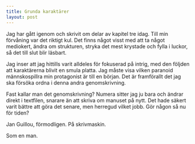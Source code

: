 ```yaml
---
title: Grunda karaktärer
layout: post
---
```


Jag har gått igenom och skrivit om delar av kapitel tre idag. Till min förvåning var det riktigt kul. Det finns något visst med att ta något mediokert, ändra om strukturen, stryka det mest krystade och fylla i luckor, så det till slut blir läsbart.

Jag inser att jag hittills varit alldeles för fokuserad på intrig, med den följden att karaktärerna blivit en smula platta. Jag måste visa vilken paranoid männskospillra min protagonist är till en början. Det är framförallt det jag ska försöka ordna i denna andra genomskrivning.

Fast kallar man det genomskrivning? Numera sitter jag ju bara och ändrar direkt i textfilen, snarare än att skriva om manuset på nytt. Det hade säkert varit bättre att göra det senare, men herregud vilket jobb. Gör någon så nu för tiden?

Jan Guillou, förmodligen. På skrivmaskin.

Som en man.